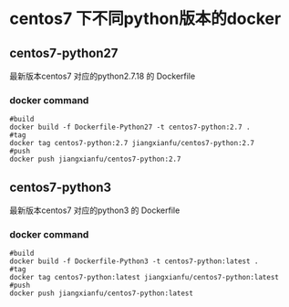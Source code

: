 # centos7 下不同python版本的docker

 ## centos7-python27

 最新版本centos7 对应的python2.7.18 的 Dockerfile
 
 ### docker command
 ```
 #build
 docker build -f Dockerfile-Python27 -t centos7-python:2.7 .
 #tag
 docker tag centos7-python:2.7 jiangxianfu/centos7-python:2.7
 #push
 docker push jiangxianfu/centos7-python:2.7
 ```
 
  ## centos7-python3

 最新版本centos7 对应的python3 的 Dockerfile
 
 ### docker command
 ```
 #build
 docker build -f Dockerfile-Python3 -t centos7-python:latest .
 #tag
 docker tag centos7-python:latest jiangxianfu/centos7-python:latest
 #push
 docker push jiangxianfu/centos7-python:latest
 ```
